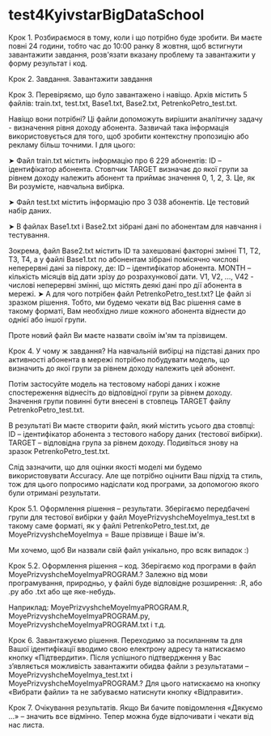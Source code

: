 # test4KyivstarBigDataSchool

Крок 1. Розбираємося в тому, коли і що потрібно буде зробити.
Ви маєте повні 24 години, тобто час до 10:00 ранку 8 жовтня, щоб встигнути завантажити завдання, розв'язати вказану проблему та завантажити у форму результат і код.
 
Крок 2. Завдання.
Завантажити завдання

Крок 3. Перевіряємо, що було завантажено і навіщо.
Архів містить 5 файлів: train.txt, test.txt, Base1.txt, Base2.txt, PetrenkoPetro_test.txt. 
 
Навіщо вони потрібні? Ці файли допоможуть вирішити аналітичну задачу - визначення рівня доходу абонента. Зазвичай така інформація використовується для того, щоб зробити контекстну пропозицію або рекламу більш точними. І для цього:

➤ Файл train.txt містить інформацію про 6 229 абонентів:
ID – ідентифікатор абонента.
Стовпчик TARGET визначає до якої групи за рівнем доходу належить абонент та приймає значення 0, 1, 2, 3.
Це, як Ви розумієте, навчальна вибірка.
 
➤ Файл test.txt містить інформацію про 3 038 абонентів. Це тестовий набір даних.
 
➤ В файлах Base1.txt і Base2.txt зібрані дані по абонентам для навчання і тестування.
 
Зокрема, файл Base2.txt містить ID та захешовані факторні змінні T1, T2, T3, T4, а у файлі Base1.txt по абонентам зібрані помісячно числові неперервні дані за півроку, де:
ID – ідентифікатор абонента.
MONTH – кількість місяців від дати зрізу до розрахункової дати.
V1, V2, ..., V42 - числові неперервні змінні, що містять деякі дані про дії абонента в мережі.
➤ А для чого потрібен файл PetrenkoPetro_test.txt? Це файл зі зразком рішення. Тобто, ми будемо чекати від Вас рішення саме в такому форматі, Вам необхідно лише кожного абонента віднести до однієї або іншої групи.

Проте новий файл Ви маєте назвати своїм ім'ям та прізвищем. 

Крок 4. У чому ж завдання?
На навчальній вибірці на підставі даних про активності абонента в мережі потрібно побудувати модель, що визначить до якої групи за рівнем доходу належить цей абонент. 

Потім застосуйте модель на тестовому наборі даних і кожне спостереження віднесіть до відповідної групи за рівнем доходу. Значення групи повинні бути внесені в стовпець TARGET файлу PetrenkoPetro_test.txt. 
 
В результаті Ви маєте створити файл, який містить усього два стовпці:
ID – ідентифікатор абонента з тестового набору даних (тестової вибірки).
TARGET – відповідна група за рівнем доходу. 
Подивіться знову на зразок PetrenkoPetro_test.txt.

Слід зазначити, що для оцінки якості моделі ми будемо використовувати Accuracy. Але ще потрібно оцінити Ваш підхід та стиль, тож для цього попросимо надіслати код програми, за допомогою якого були отримані результати.
 
Крок 5.1. Оформлення рішення – результати.
Зберігаємо передбачені групи для тестової вибірки у файл MoyePrizvyshcheMoyeImya_test.txt в такому саме форматі, як у файлі PetrenkoPetro_test.txt, де MoyePrizvyshcheMoyeImya = Ваше прізвище і Ваше ім'я.

Ми хочемо, щоб Ви назвали свій файл унікально, про всяк випадок :)

Крок 5.2. Оформлення рішення – код.
Зберігаємо код програми в файл MoyePrizvyshcheMoyeImyaPROGRAM.? Залежно від мови програмування, природньо, у файлі буде відповідне розширення: .R, або .py або .txt або ще яке-небудь.

Наприклад:
MoyePrizvyshcheMoyeImyaPROGRAM.R,
MoyePrizvyshcheMoyeImyaPROGRAM.py,
MoyePrizvyshcheMoyeImyaPROGRAM.txt і т.д.
 
Крок 6. Завантажуємо рішення.
Переходимо за посиланням та для Вашої ідентифікації вводимо свою електрону адресу та натискаємо кнопку «Підтвердити». Після успішного підтвердження у Вас з’являється можливість завантажити обидва файли з результатами – MoyePrizvyshcheMoyeImya_test.txt і MoyePrizvyshcheMoyeImyaPROGRAM.? Для цього натискаємо на кнопку «Вибрати файли» та не забуваємо натиснути кнопку «Відправити».
 
Крок 7. Очікування результатів.
Якщо Ви бачите повідомлення «Дякуємо ...» – значить все відмінно. Тепер можна буде відпочивати і чекати від нас листа.
 
